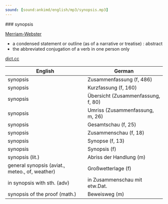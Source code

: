 ```yaml
---
sound: [sound:ankimd/english/mp3/synopsis.mp3]
---
```


\### synopsis

[Merriam-Webster](https://www.merriam-webster.com/dictionary/synopsis)

- a condensed statement or outline (as of a narrative or treatise) : abstract
- the abbreviated conjugation of a verb in one person only

[dict.cc](https://www.dict.cc/synopsis)

| English        | German       |
| -------------- | ------------ |
| synopsis | Zusammenfassung (f, 486) |
| synopsis | Kurzfassung (f, 160) |
| synopsis | Übersicht (Zusammenfassung, f, 80) |
| synopsis | Umriss (Zusammenfassung, m, 26) |
| synopsis | Gesamtschau (f, 25) |
| synopsis | Zusammenschau (f, 18) |
| synopsis | Synopse (f, 13) |
| synopsis | Synopsis (f) |
| synopsis (lit.) | Abriss der Handlung (m) |
| general synopsis (aviat., meteo., of, weather) | Großwetterlage (f) |
| in synopsis with sth. (adv) | in Zusammenschau mit etw.Dat. |
| synopsis of the proof (math.) | Beweisweg (m) |
